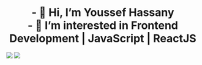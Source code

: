<h1 align="center">
- 👋 Hi, I’m Youssef Hassany
  <br>
- 👀 I’m interested in Frontend Development | JavaScript | ReactJS
</h1>

<p align"center">
  <a href="https://twitter.com/ywsf_hassany"><img src="https://cdn.sanity.io/images/kts928pd/production/8f4940ab2b110be46a20fe7efd88e9826c801ce7-3840x2160.png" /></a>
  <a href="www.linkedin.com/in/youssef-hassany-862a37284"><img src="https://content.linkedin.com/content/dam/brand/site/img/logo/logo-hero.png" /></a>
</p>

<!---
youssefHassany/youssefHassany is a ✨ special ✨ repository because its `README.md` (this file) appears on your GitHub profile.
You can click the Preview link to take a look at your changes.
--->

